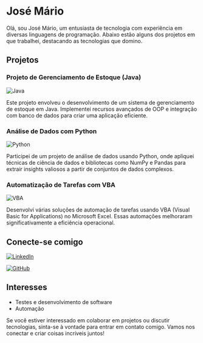 # José Mário

Olá, sou José Mário, um entusiasta de tecnologia com experiência em diversas linguagens de programação. Abaixo estão alguns dos projetos em que trabalhei, destacando as tecnologias que domino.

## Projetos

### Projeto de Gerenciamento de Estoque (Java)

![Java](https://img.shields.io/badge/Java-Expert-orange)

Este projeto envolveu o desenvolvimento de um sistema de gerenciamento de estoque em Java. Implementei recursos avançados de OOP e integração com banco de dados para criar uma aplicação eficiente.

### Análise de Dados com Python

![Python](https://img.shields.io/badge/Python-Advanced-green)

Participei de um projeto de análise de dados usando Python, onde apliquei técnicas de ciência de dados e bibliotecas como NumPy e Pandas para extrair insights valiosos a partir de conjuntos de dados complexos.

### Automatização de Tarefas com VBA

![VBA](https://img.shields.io/badge/VBA-Proficient-blue)

Desenvolvi várias soluções de automação de tarefas usando VBA (Visual Basic for Applications) no Microsoft Excel. Essas automações melhoraram significativamente a eficiência operacional.

## Conecte-se comigo

[![LinkedIn](https://img.shields.io/badge/LinkedIn-Connect-blue)](https://www.linkedin.com/in/jose-silva-1b51561b8/)

[![GitHub](https://img.shields.io/badge/GitHub-Profile-brightgreen)](https://github.com/jmmariofreitas)

## Interesses

- Testes e desenvolvimento de software
- Automação

Se você estiver interessado em colaborar em projetos ou discutir tecnologias, sinta-se à vontade para entrar em contato comigo. Vamos nos conectar e criar coisas incríveis juntos!
